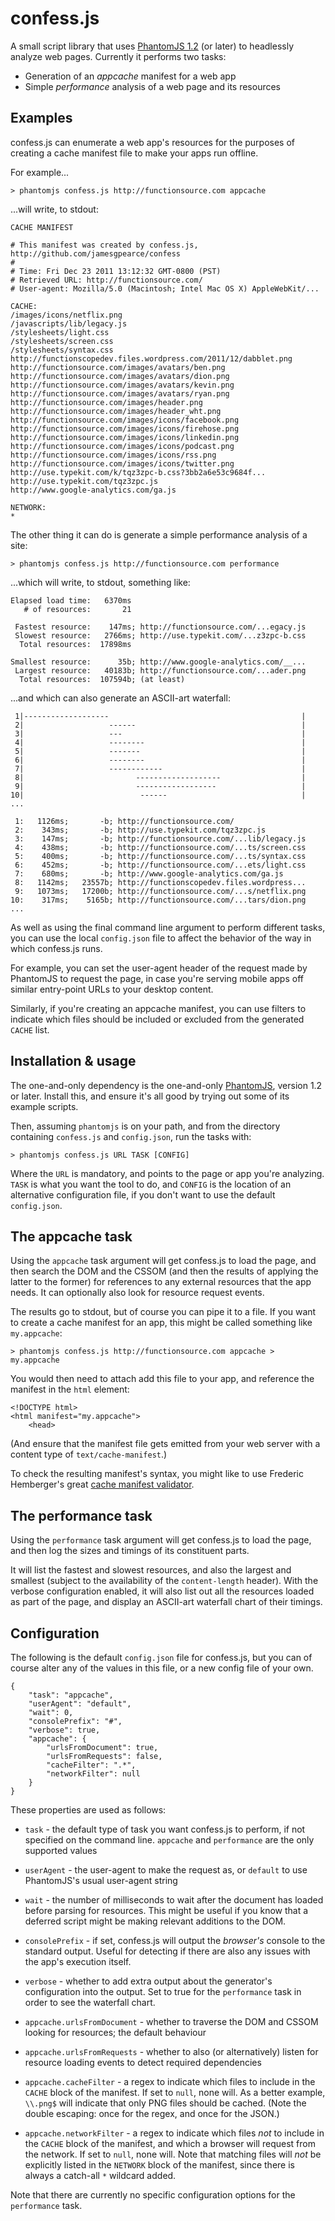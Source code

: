 # confess.js

A small script library that uses [PhantomJS 1.2](http://www.phantomjs.org/) (or later) to headlessly analyze web pages. Currently it performs two tasks:

 * Generation of an *appcache* manifest for a web app
 * Simple *performance* analysis of a web page and its resources

## Examples

confess.js can enumerate a web app's resources for the purposes of creating a cache manifest file to make your apps run offline.

For example...

    > phantomjs confess.js http://functionsource.com appcache

...will write, to stdout:

    CACHE MANIFEST

    # This manifest was created by confess.js, http://github.com/jamesgpearce/confess
    #
    # Time: Fri Dec 23 2011 13:12:32 GMT-0800 (PST)
    # Retrieved URL: http://functionsource.com/
    # User-agent: Mozilla/5.0 (Macintosh; Intel Mac OS X) AppleWebKit/...

    CACHE:
    /images/icons/netflix.png
    /javascripts/lib/legacy.js
    /stylesheets/light.css
    /stylesheets/screen.css
    /stylesheets/syntax.css
    http://functionscopedev.files.wordpress.com/2011/12/dabblet.png
    http://functionsource.com/images/avatars/ben.png
    http://functionsource.com/images/avatars/dion.png
    http://functionsource.com/images/avatars/kevin.png
    http://functionsource.com/images/avatars/ryan.png
    http://functionsource.com/images/header.png
    http://functionsource.com/images/header_wht.png
    http://functionsource.com/images/icons/facebook.png
    http://functionsource.com/images/icons/firehose.png
    http://functionsource.com/images/icons/linkedin.png
    http://functionsource.com/images/icons/podcast.png
    http://functionsource.com/images/icons/rss.png
    http://functionsource.com/images/icons/twitter.png
    http://use.typekit.com/k/tqz3zpc-b.css?3bb2a6e53c9684f...
    http://use.typekit.com/tqz3zpc.js
    http://www.google-analytics.com/ga.js

    NETWORK:
    *

The other thing it can do is generate a simple performance analysis of a site:

    > phantomjs confess.js http://functionsource.com performance

...which will write, to stdout, something like:

    Elapsed load time:   6370ms
       # of resources:       21

     Fastest resource:    147ms; http://functionsource.com/...egacy.js
     Slowest resource:   2766ms; http://use.typekit.com/...z3zpc-b.css
      Total resources:  17898ms

    Smallest resource:      35b; http://www.google-analytics.com/__...
     Largest resource:   40183b; http://functionsource.com/...ader.png
      Total resources:  107594b; (at least)

...and which can also generate an ASCII-art waterfall:

     1|-------------------                                           |
     2|                   ------                                     |
     3|                   ---                                        |
     4|                   --------                                   |
     5|                   -------                                    |
     6|                   --------                                   |
     7|                   ------------                               |
     8|                         -------------------                  |
     9|                         ------------------                   |
    10|                          ------                              |
    ...

     1:   1126ms;       -b; http://functionsource.com/
     2:    343ms;       -b; http://use.typekit.com/tqz3zpc.js
     3:    147ms;       -b; http://functionsource.com/...lib/legacy.js
     4:    438ms;       -b; http://functionsource.com/...ts/screen.css
     5:    400ms;       -b; http://functionsource.com/...ts/syntax.css
     6:    452ms;       -b; http://functionsource.com/...ets/light.css
     7:    680ms;       -b; http://www.google-analytics.com/ga.js
     8:   1142ms;   23557b; http://functionscopedev.files.wordpress...
     9:   1073ms;   17200b; http://functionsource.com/...s/netflix.png
    10:    317ms;    5165b; http://functionsource.com/...tars/dion.png
    ...

As well as using the final command line argument to perform different tasks, you can use the local <code>config.json</code> file to affect the behavior of the way in which confess.js runs.

For example, you can set the user-agent header of the request made by PhantomJS to request the page, in case you're serving mobile apps off similar entry-point URLs to your desktop content.

Similarly, if you're creating an appcache manifest, you can use filters to indicate which files should be included or excluded from the generated <code>CACHE</code> list.

## Installation & usage

The one-and-only dependency is the one-and-only [PhantomJS](http://www.phantomjs.org/), version 1.2 or later. Install this, and ensure it's all good by trying out some of its example scripts.

Then, assuming <code>phantomjs</code> is on your path, and from the directory containing <code>confess.js</code> and <code>config.json</code>, run the tasks with:

    > phantomjs confess.js URL TASK [CONFIG]

Where the <code>URL</code> is mandatory, and points to the page or app you're analyzing. <code>TASK</code> is what you want the tool to do, and <code>CONFIG</code> is the location of an alternative configuration file, if you don't want to use the default <code>config.json</code>.

## The appcache task

Using the <code>appcache</code> task argument will get confess.js to load the page, and then search the DOM and the CSSOM (and then the results of applying the latter to the former) for references to any external resources that the app needs. It can optionally also look for resource request events.

The results go to stdout, but of course you can pipe it to a file. If you want to create a cache manifest for an app, this might be called something like <code>my.appcache</code>:

    > phantomjs confess.js http://functionsource.com appcache > my.appcache

You would then need to attach add this file to your app, and reference the manifest in the <code>html</code> element:

    <!DOCTYPE html>
    <html manifest="my.appcache">
        <head>

(And ensure that the manifest file gets emitted from your web server with a content type of <code>text/cache-manifest</code>.)

To check the resulting manifest's syntax, you might like to use Frederic Hemberger's great [cache manifest validator](http://manifest-validator.com/).

## The performance task

Using the <code>performance</code> task argument will get confess.js to load the page, and then log the sizes and timings of its constituent parts.

It will list the fastest and slowest resources, and also the largest and smallest (subject to the availability of the <code>content-length</code> header). With the verbose configuration enabled, it will also list out all the resources loaded as part of the page, and display an ASCII-art waterfall chart of their timings.

## Configuration

The following is the default <code>config.json</code> file for confess.js, but you can of course alter any of the values in this file, or a new config file of your own.

    {
        "task": "appcache",
        "userAgent": "default",
        "wait": 0,
        "consolePrefix": "#",
        "verbose": true,
        "appcache": {
            "urlsFromDocument": true,
            "urlsFromRequests": false,
            "cacheFilter": ".*",
            "networkFilter": null
        }
    }

These properties are used as follows:

 * <code>task</code> - the default type of task you want confess.js to perform, if not specified on the command line. <code>appcache</code> and <code>performance</code> are the only supported values

 * <code>userAgent</code> - the user-agent to make the request as, or <code>default</code> to use PhantomJS's usual user-agent string

 * <code>wait</code> - the number of milliseconds to wait after the document has loaded before parsing for resources. This might be useful if you know that a deferred script might be making relevant additions to the DOM.

 * <code>consolePrefix</code> - if set, confess.js will output the *browser's* console to the standard output. Useful for detecting if there are also any issues with the app's execution itself.

 * <code>verbose</code> - whether to add extra output about the generator's configuration into the output. Set to true for the <code>performance</code> task in order to see the waterfall chart.

 * <code>appcache.urlsFromDocument</code> - whether to traverse the DOM and CSSOM looking for resources; the default behaviour

 * <code>appcache.urlsFromRequests</code> - whether to also (or alternatively) listen for resource loading events to detect required dependencies

 * <code>appcache.cacheFilter</code> - a regex to indicate which files to include in the <code>CACHE</code> block of the manifest. If set to <code>null</code>, none will. As a better example, <code>\\\\.png$</code> will indicate that only PNG files should be cached. (Note the double escaping: once for the regex, and once for the JSON.)

 * <code>appcache.networkFilter</code> - a regex to indicate which files *not* to include in the <code>CACHE</code> block of the manifest, and which a browser will request from the network. If set to <code>null</code>, none will. Note that matching files will *not* be explicitly listed in the <code>NETWORK</code> block of the manifest, since there is always a catch-all <code>*</code> wildcard added.

Note that there are currently no specific configuration options for the <code>performance</code> task.
